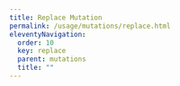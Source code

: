 ```yaml
---
title: Replace Mutation
permalink: /usage/mutations/replace.html
eleventyNavigation:
  order: 10
  key: replace
  parent: mutations
  title: ""
---
```

